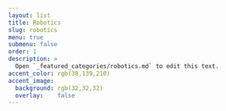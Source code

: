 ```yaml
---
layout: list
title: Robotics
slug: robotics
menu: true
submenu: false
order: 1
description: >
  Open `_featured_categories/robotics.md` to edit this text.
accent_color: rgb(38,139,210)
accent_image:
  background: rgb(32,32,32)
  overlay:    false
---
```

